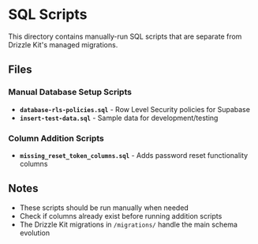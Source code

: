 # SQL Scripts

This directory contains manually-run SQL scripts that are separate from Drizzle Kit's managed migrations.

## Files

### Manual Database Setup Scripts
- **`database-rls-policies.sql`** - Row Level Security policies for Supabase
- **`insert-test-data.sql`** - Sample data for development/testing

### Column Addition Scripts  
- **`missing_reset_token_columns.sql`** - Adds password reset functionality columns

## Notes

- These scripts should be run manually when needed
- Check if columns already exist before running addition scripts
- The Drizzle Kit migrations in `/migrations/` handle the main schema evolution 
